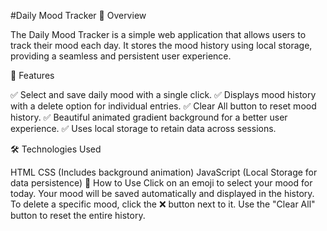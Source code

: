 #Daily Mood Tracker
🌟 Overview

The Daily Mood Tracker is a simple web application that allows users to track their mood each day. It stores the mood history using local storage, providing a seamless and persistent user experience.

🎯 Features

✅ Select and save daily mood with a single click.
✅ Displays mood history with a delete option for individual entries.
✅ Clear All button to reset mood history.
✅ Beautiful animated gradient background for a better user experience.
✅ Uses local storage to retain data across sessions.

🛠 Technologies Used

HTML
CSS (Includes background animation)
JavaScript (Local Storage for data persistence)
🚀 How to Use
Click on an emoji to select your mood for today.
Your mood will be saved automatically and displayed in the history.
To delete a specific mood, click the ❌ button next to it.
Use the "Clear All" button to reset the entire history.

